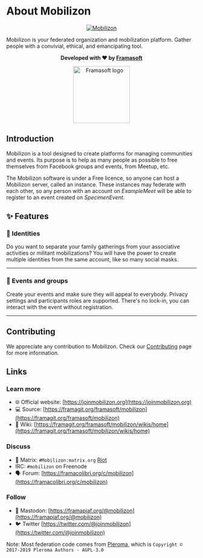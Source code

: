 # About Mobilizon

<p align="center">
    <a href="https://joinmobilizon.org">
        <img src="https://lutim.cpy.re/qVYC86G9.png" alt="Mobilizon">
    </a>
</p>

Mobilizon is your federated organization and mobilization platform. Gather people with a convivial, ethical, and emancipating tool.

<p align="center">
  <strong>Developed with ♥ by <a href="https://framasoft.org">Framasoft</a></strong>
</p>

<p align="center">
  <a href="https://framasoft.org">
    <img width="150px" src="https://lutim.cpy.re/Prd3ci7G.png" alt="Framasoft logo"/>
  </a>
</p>

## Introduction

Mobilizon is a tool designed to create platforms for managing communities and events. Its purpose is to help as many people as possible to free themselves from Facebook groups and events, from Meetup, etc.

The Mobilizon software is under a Free licence, so anyone can host a Mobilizon server, called an instance. These instances may federate with each other, so any person with an account on *ExampleMeet* will be able to register to an event created on *SpecimenEvent*.

## ✨ Features

### 👤 Identities

Do you want to separate your family gatherings from your associative activities or militant mobilizations?
You will have the power to create multiple identities from the same account, like so many social masks.

---

### 📅 Events and groups

Create your events and make sure they will appeal to everybody. 
Privacy settings and participants roles are supported.
There's no lock-in, you can interact with the event without registration.

---

## Contributing

We appreciate any contribution to Mobilizon. Check our [Contributing](contribute/index.md) page for more information.

## Links

### Learn more
  * 🌐 Official website: [https://joinmobilizon.org](https://joinmobilizon.org)
  * 💻 Source: [https://framagit.org/framasoft/mobilizon](https://framagit.org/framasoft/mobilizon)
  * 📝 Wiki: [https://framagit.org/framasoft/mobilizon/wikis/home](https://framagit.org/framasoft/mobilizon/wikis/home)
  
### Discuss
  * 💬 Matrix: `#Mobilizon:matrix.org` [Riot](https://riot.im/app/#/room/#Mobilizon:matrix.org)
  * IRC: `#mobilizon` on Freenode
  * 🗣️ Forum: [https://framacolibri.org/c/mobilizon](https://framacolibri.org/c/mobilizon)

### Follow
  * 🐘 Mastodon: [https://framapiaf.org/@mobilizon](https://framapiaf.org/@mobilizon)
  * 🐦 Twitter [https://twitter.com/@joinmobilizon](https://twitter.com/@joinmobilizon)
  
Note: Most federation code comes from [Pleroma](https://pleroma.social), which is `Copyright © 2017-2019 Pleroma Authors - AGPL-3.0`
